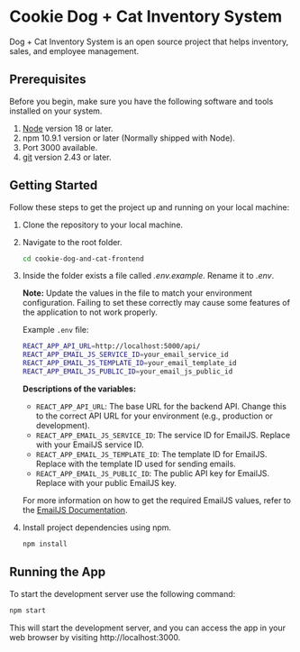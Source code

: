 # Cookie Dog + Cat Inventory System

Dog + Cat Inventory System is an open source project that helps inventory, sales, and employee management.

## Prerequisites

Before you begin, make sure you have the following software and tools installed on your system.

1. [Node](https://nodejs.org/en/blog/release/v18.17.1) version 18 or later.
2. npm 10.9.1 version or later (Normally shipped with Node).
3. Port 3000 available.
4. [git](https://git-scm.com/) version 2.43 or later.

## Getting Started

Follow these steps to get the project up and running on your local machine:

1. Clone the repository to your local machine.

2. Navigate to the root folder.
   ```bash
   cd cookie-dog-and-cat-frontend
   ```
3. Inside the folder exists a file called *.env.example*. Rename it to *.env*.

    **Note:** Update the values in the file to match your environment configuration. Failing to set these correctly may cause some features of the application to not work properly.

    Example `.env` file:
    ```bash
    REACT_APP_API_URL=http://localhost:5000/api/
    REACT_APP_EMAIL_JS_SERVICE_ID=your_email_service_id
    REACT_APP_EMAIL_JS_TEMPLATE_ID=your_email_template_id
    REACT_APP_EMAIL_JS_PUBLIC_ID=your_email_js_public_id
    ```

    **Descriptions of the variables:**
    - `REACT_APP_API_URL`: The base URL for the backend API. Change this to the correct API URL for your environment (e.g., production or development).
    - `REACT_APP_EMAIL_JS_SERVICE_ID`: The service ID for EmailJS. Replace with your EmailJS service ID.
    - `REACT_APP_EMAIL_JS_TEMPLATE_ID`: The template ID for EmailJS. Replace with the template ID used for sending emails.
    - `REACT_APP_EMAIL_JS_PUBLIC_ID`: The public API key for EmailJS. Replace with your public EmailJS key.

    For more information on how to get the required EmailJS values, refer to the [EmailJS Documentation](https://www.emailjs.com/docs/).

4. Install project dependencies using npm.
   ```bash
   npm install
   ```

## Running the App

To start the development server use the following command:

```bash
npm start
```

This will start the development server, and you can access the app in your web browser by visiting http://localhost:3000.